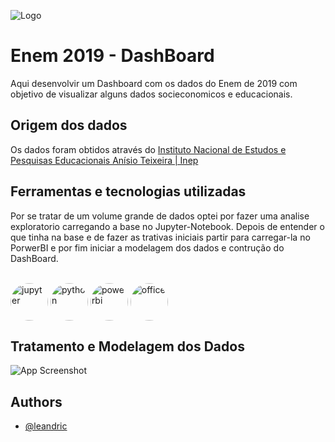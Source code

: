 ![Logo](https://dev-to-uploads.s3.amazonaws.com/uploads/articles/th5xamgrr6se0x5ro4g6.png)

    
# Enem 2019 - DashBoard

Aqui desenvolvir um Dashboard com os dados do Enem de 2019 com objetivo de visualizar alguns dados socieconomicos e educacionais.




## Origem dos dados

Os dados foram obtidos através do [Instituto Nacional de Estudos e Pesquisas Educacionais Anísio Teixeira | Inep](https://www.gov.br/inep/pt-br/acesso-a-informacao/dados-abertos/microdados/enem)

  
## Ferramentas e tecnologias utilizadas

Por se tratar de um volume grande de dados optei por fazer uma analise exploratorio carregando a base no Jupyter-Notebook.
Depois de entender o que tinha na base e de fazer as trativas iniciais partir para carregar-la no PorwerBI e por fim iniciar a modelagem dos dados e contrução do DashBoard.

<div style="display: inline_block"><br/>
    <img align="center" style="border-radius: 50%"  alt="jupyter" width="60" height="60" src="https://blogs.swarthmore.edu/its/wp-content/uploads/2020/08/jupyter.png">
    <img align="center" style="border-radius: 50%" alt="python" width="60" height="60" src="https://upload.wikimedia.org/wikipedia/commons/thumb/c/c3/Python-logo-notext.svg/1200px-Python-logo-notext.svg.png">
    <img align="center" style="border-radius: 50%" alt="powerbi" width="60" height="60" src="https://encrypted-tbn0.gstatic.com/images?q=tbn:ANd9GcSOlN8WpnHcnjLf3XYuz3ieuKiKm2KSGoVnJ5otK0B2qoVpddY1gKisjwb6PAVqWl4sQBE&usqp=CAU">
    <img align="center" style="border-radius: 50%" alt="office" width="60" height="60" src="https://encrypted-tbn0.gstatic.com/images?q=tbn:ANd9GcQAsfF0BKBerL3z20LEQyiaR24-FiK6HRD5-w&usqp=CAU">
</div>

## Tratamento e Modelagem dos Dados

![App Screenshot](https://via.placeholder.com/468x300?text=App+Screenshot+Here)

  
## Authors

- [@leandric](https://www.github.com/octokatherine)

